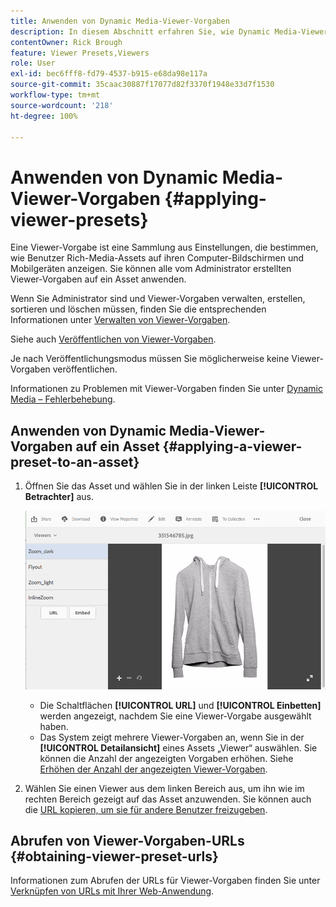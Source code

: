 ```yaml
---
title: Anwenden von Dynamic Media-Viewer-Vorgaben
description: In diesem Abschnitt erfahren Sie, wie Dynamic Media-Viewer-Vorgaben angewendet werden.
contentOwner: Rick Brough
feature: Viewer Presets,Viewers
role: User
exl-id: bec6fff8-fd79-4537-b915-e68da98e117a
source-git-commit: 35caac30887f17077d82f3370f1948e33d7f1530
workflow-type: tm+mt
source-wordcount: '218'
ht-degree: 100%

---
```


# Anwenden von Dynamic Media-Viewer-Vorgaben {#applying-viewer-presets}

Eine Viewer-Vorgabe ist eine Sammlung aus Einstellungen, die bestimmen, wie Benutzer Rich-Media-Assets auf ihren Computer-Bildschirmen und Mobilgeräten anzeigen. Sie können alle vom Administrator erstellten Viewer-Vorgaben auf ein Asset anwenden.

Wenn Sie Administrator sind und Viewer-Vorgaben verwalten, erstellen, sortieren und löschen müssen, finden Sie die entsprechenden Informationen unter [Verwalten von Viewer-Vorgaben](managing-viewer-presets.md).

Siehe auch [Veröffentlichen von Viewer-Vorgaben](managing-viewer-presets.md#publishing-viewer-presets).

Je nach Veröffentlichungsmodus müssen Sie möglicherweise keine Viewer-Vorgaben veröffentlichen.

Informationen zu Problemen mit Viewer-Vorgaben finden Sie unter [Dynamic Media – Fehlerbehebung](troubleshoot-dm.md#viewers).

## Anwenden von Dynamic Media-Viewer-Vorgaben auf ein Asset {#applying-a-viewer-preset-to-an-asset}

1. Öffnen Sie das Asset und wählen Sie in der linken Leiste **[!UICONTROL Betrachter]** aus.

   ![chlimage_1-104](assets/chlimage_1-104.png)

   * Die Schaltflächen **[!UICONTROL URL]** und **[!UICONTROL Einbetten]** werden angezeigt, nachdem Sie eine Viewer-Vorgabe ausgewählt haben.
   * Das System zeigt mehrere Viewer-Vorgaben an, wenn Sie in der **[!UICONTROL Detailansicht]** eines Assets „Viewer“ auswählen. Sie können die Anzahl der angezeigten Vorgaben erhöhen. Siehe [Erhöhen der Anzahl der angezeigten Viewer-Vorgaben](managing-viewer-presets.md).

1. Wählen Sie einen Viewer aus dem linken Bereich aus, um ihn wie im rechten Bereich gezeigt auf das Asset anzuwenden. Sie können auch die [URL kopieren, um sie für andere Benutzer freizugeben](linking-urls-to-yourwebapplication.md).

## Abrufen von Viewer-Vorgaben-URLs {#obtaining-viewer-preset-urls}

Informationen zum Abrufen der URLs für Viewer-Vorgaben finden Sie unter [Verknüpfen von URLs mit Ihrer Web-Anwendung](linking-urls-to-yourwebapplication.md).
